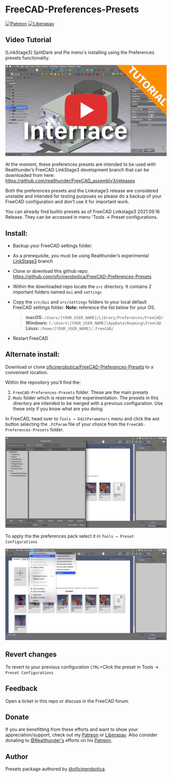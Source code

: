 # FreeCAD-Preferences-Presets
[![Patreon](https://img.shields.io/badge/patreon-donate-blue.svg)](https://www.patreon.com/oficinerobotica) [![Liberapay](http://img.shields.io/liberapay/patrons/realthunder.svg?logo=liberapay)](https://liberapay.com/oficinerobotica/donate)

## Video Tutorial
[LinkStage3] SplitDark and Pie menu's installing using the Preferences presets functionality.

[![SplitDark and Pie menu's installing using the Preferences presets functionality. |OficineRobotica|](./Resources/Thumbnail_1.jpeg)](https://www.youtube.com/watch?v=i-Dh6zC7DlI "SplitDark and Pie menu's installing using the Preferences presets functionality. |OficineRobotica|")


At the moment, these preferences presets are intended to be used with Realthunder’s FreeCAD LinkStage3 development branch that can be downloaded from here: https://github.com/realthunder/FreeCAD_assembly3/releases

Both the preferences presets and the Linkstage3 release are considered unstable and intended for testing purposes so please do a backup of your FreeCAD configuration and don’t use it for important work.

You can already find builtin presets as of FreeCAD Linkstage3 2021.09.16 Release. They can be accessed in menu 'Tools -> Preset configurations.

## Install:

* Backup your FreeCAD settings folder.

* As a prerequisite, you must be using Realthunder’s experimental [LinkStage3](https://github.com/realthunder/FreeCAD_assembly3/releases) branch

* Clone or download this github repo: https://github.com/oficinerobotica/FreeCAD-Preferences-Presets

* Within the downloaded repo locate the `src` directory. It contains 2 important folders named `Gui` and `settings`

* Copy the `src/Gui` and `src/settings` folders to your local default FreeCAD settings folder. **Note:** reference the list below for your OS.

    >**macOS:** `/Users/[YOUR_USER_NAME]/Library/Preferences/FreeCAD/`  
    >**Windows:** `C:\Users\[YOUR_USER_NAME]\AppData\Roaming\FreeCAD`  
    >**Linux:** `/home/[YOUR_USER_NAME]/.FreeCAD/`

* Restart FreeCAD

## Alternate install:
Download or clone [oficinerobotica/FreeCAD-Preferences-Presets](https://github.com/oficinerobotica/FreeCAD-Preferences-Presets) to a convenient location.

Within the repository you'll find the: 
1. `FreeCAD-Preferences-Presets` folder. These are the main presets
2. `Mods` folder which is reserved for experimentation. The presets in this directory are intended to be merged with a previous configuration. Use these only if you know what are you doing.

In FreeCAD, head over to `Tools → EditParameters` menu and click the `Add` button selecting the `.FCParam` file of your choice from the `FreeCAD-Preferences-Presets` folder.

![EditParameters](./Resources/EditParameters.jpeg)

To apply the the preferences pack select it in `Tools → Preset Configurations`

![SelectPreset](./Resources/SelectPresets.jpeg)

## Revert changes

To revert to your previous configuration `CTRL`+Click the preset in Tools → `Preset Configurations`

## Feedback

Open a ticket in this repo or discuss in the FreeCAD forum.

## Donate

If you are benefitting from these efforts and want to show your appreciation/support, check out my [Patreon](https://www.patreon.com/oficinerobotica) or [Liberapay](https://liberapay.com/oficinerobotica/donate). Also consider donating to [@Realthunder's](https://github.com/realthunder) efforts on his [Patreon](https://www.patreon.com/thundereal).

## Author

Presets package authored by [@oficinerobotica](https://github.com/oficinerobotica).
